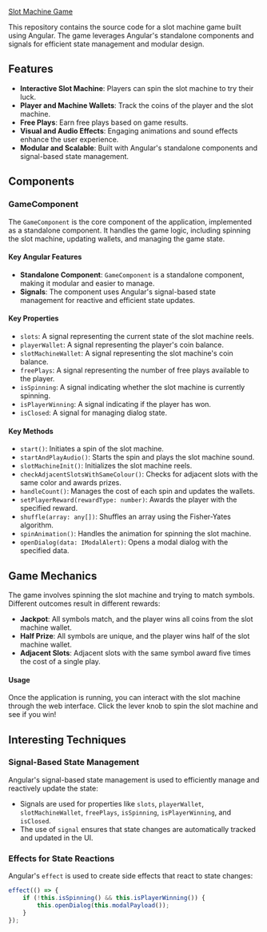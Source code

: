 [Slot Machine Game](https://slot-machine-orpin.vercel.app)

This repository contains the source code for a slot machine game built using Angular. The game leverages Angular's standalone components and signals for efficient state management and modular design.


## Features

- **Interactive Slot Machine**: Players can spin the slot machine to try their luck.
- **Player and Machine Wallets**: Track the coins of the player and the slot machine.
- **Free Plays**: Earn free plays based on game results.
- **Visual and Audio Effects**: Engaging animations and sound effects enhance the user experience.
- **Modular and Scalable**: Built with Angular's standalone components and signal-based state management.


## Components

### GameComponent

The `GameComponent` is the core component of the application, implemented as a standalone component. It handles the game logic, including spinning the slot machine, updating wallets, and managing the game state.

#### Key Angular Features

- **Standalone Component**: `GameComponent` is a standalone component, making it modular and easier to manage.
- **Signals**: The component uses Angular's signal-based state management for reactive and efficient state updates.

#### Key Properties

- `slots`: A signal representing the current state of the slot machine reels.
- `playerWallet`: A signal representing the player's coin balance.
- `slotMachineWallet`: A signal representing the slot machine's coin balance.
- `freePlays`: A signal representing the number of free plays available to the player.
- `isSpinning`: A signal indicating whether the slot machine is currently spinning.
- `isPlayerWinning`: A signal indicating if the player has won.
- `isClosed`: A signal for managing dialog state.

#### Key Methods

- `start()`: Initiates a spin of the slot machine.
- `startAndPlayAudio()`: Starts the spin and plays the slot machine sound.
- `slotMachineInit()`: Initializes the slot machine reels.
- `checkAdjacentSlotsWithSameColour()`: Checks for adjacent slots with the same color and awards prizes.
- `handleCount()`: Manages the cost of each spin and updates the wallets.
- `setPlayerReward(rewardType: number)`: Awards the player with the specified reward.
- `shuffle(array: any[])`: Shuffles an array using the Fisher-Yates algorithm.
- `spinAnimation()`: Handles the animation for spinning the slot machine.
- `openDialog(data: IModalAlert)`: Opens a modal dialog with the specified data.


## Game Mechanics

The game involves spinning the slot machine and trying to match symbols. Different outcomes result in different rewards:

- **Jackpot**: All symbols match, and the player wins all coins from the slot machine wallet.
- **Half Prize**: All symbols are unique, and the player wins half of the slot machine wallet.
- **Adjacent Slots**: Adjacent slots with the same symbol award five times the cost of a single play.


#### Usage

Once the application is running, you can interact with the slot machine through the web interface. Click the lever knob to spin the slot machine and see if you win!

## Interesting Techniques

### Signal-Based State Management

Angular's signal-based state management is used to efficiently manage and reactively update the state:

- Signals are used for properties like `slots`, `playerWallet`, `slotMachineWallet`, `freePlays`, `isSpinning`, `isPlayerWinning`, and `isClosed`.
- The use of `signal` ensures that state changes are automatically tracked and updated in the UI.


### Effects for State Reactions

Angular's `effect` is used to create side effects that react to state changes:

```typescript
effect(() => {
    if (!this.isSpinning() && this.isPlayerWinning()) {
        this.openDialog(this.modalPayload());
    }
});
```


